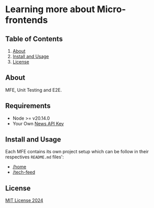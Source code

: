 # Learning more about Micro-frontends

## Table of Contents
1. [About](#about)
3. [Install and Usage](#install-and-usage)
5. [License](#license)

## About
MFE, Unit Testing and E2E.

## Requirements
- Node >= v20.14.0 
- Your Own [News API Key](https://newsapi.org/)

## Install and Usage

Each MFE contains its own project setup which can be follow in their respectives `README.md` files':

- [/home](/home/README.md)
- [/tech-feed](/tech-feed/README.md)

## License

[MIT License 2024](/LICENSE.md)
